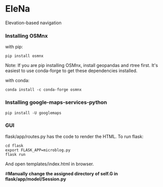 # EleNa
Elevation-based navigation

### Installing OSMnx
with pip:
```
pip install osmnx
```
Note: If you are pip installing OSMnx, install geopandas and rtree first. It's easiest to use conda-forge to get these dependencies installed.

with conda:
```
conda install -c conda-forge osmnx
```

### Installing google-maps-services-python
```
pip install -U googlemaps

```
### GUI
flask/app/routes.py has the code to render the HTML.
To run flask:
```
cd flask
export FLASK_APP=microblog.py
flask run
```
And open templates/index.html in browser.

#****Manually change the assigned directory of self.G in flask/app/model/Session.py****

